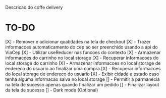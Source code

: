 Descricao do coffe delivery

# TO-DO

[X] - Remover e adicionar quatidades na tela de checkout
[X] - Trazer informacoes automaticamento do cep ao ser preenchido usando a api do ViaCep
[X] - Utilizar useReducer nas funcoes do contexto
[X] - Armazenar informacoes do carrinho no local storage
[X] - Recuperar informacoes do local storage do carrinho
[X] - Armazenar informacoes no local storage de endereco do usuario ao finalizar uma compra
[X] - Recuperar informacoes do local storage de endereco do usuario
[X] - Exibir cidade e estado caso tenha alguma informacao salva no local storage
[] - Permitir a parmanecia na tela de sucesso apenas quando finalizar um pedido
[] - Finalizar layout da tela de sucesso
[] - Dark mode (Optional)
